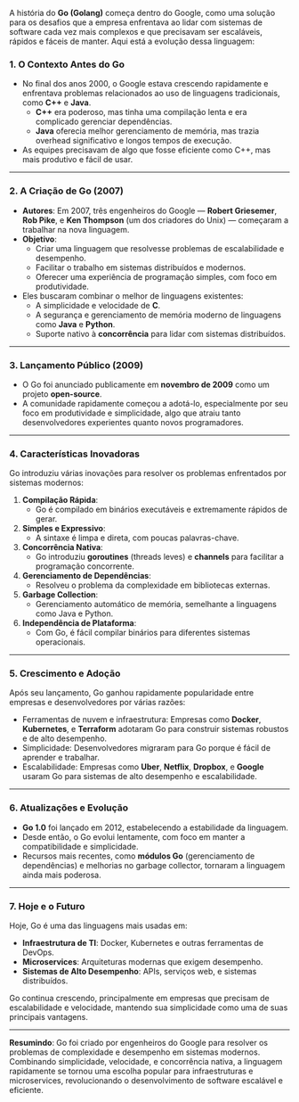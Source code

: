 A história do **Go (Golang)** começa dentro do Google, como uma solução para os desafios que a empresa enfrentava ao lidar com sistemas de software cada vez mais complexos e que precisavam ser escaláveis, rápidos e fáceis de manter. Aqui está a evolução dessa linguagem:

### **1. O Contexto Antes do Go**

- No final dos anos 2000, o Google estava crescendo rapidamente e enfrentava problemas relacionados ao uso de linguagens tradicionais, como **C++** e **Java**.
    - **C++** era poderoso, mas tinha uma compilação lenta e era complicado gerenciar dependências.
    - **Java** oferecia melhor gerenciamento de memória, mas trazia overhead significativo e longos tempos de execução.
- As equipes precisavam de algo que fosse eficiente como C++, mas mais produtivo e fácil de usar.

---

### **2. A Criação de Go (2007)**

- **Autores**: Em 2007, três engenheiros do Google — **Robert Griesemer**, **Rob Pike**, e **Ken Thompson** (um dos criadores do Unix) — começaram a trabalhar na nova linguagem.
- **Objetivo**:
    - Criar uma linguagem que resolvesse problemas de escalabilidade e desempenho.
    - Facilitar o trabalho em sistemas distribuídos e modernos.
    - Oferecer uma experiência de programação simples, com foco em produtividade.
- Eles buscaram combinar o melhor de linguagens existentes:
    - A simplicidade e velocidade de **C**.
    - A segurança e gerenciamento de memória moderno de linguagens como **Java** e **Python**.
    - Suporte nativo à **concorrência** para lidar com sistemas distribuídos.

---

### **3. Lançamento Público (2009)**

- O Go foi anunciado publicamente em **novembro de 2009** como um projeto **open-source**.
- A comunidade rapidamente começou a adotá-lo, especialmente por seu foco em produtividade e simplicidade, algo que atraiu tanto desenvolvedores experientes quanto novos programadores.

---

### **4. Características Inovadoras**

Go introduziu várias inovações para resolver os problemas enfrentados por sistemas modernos:

1. **Compilação Rápida**:
    - Go é compilado em binários executáveis e extremamente rápidos de gerar.
2. **Simples e Expressivo**:
    - A sintaxe é limpa e direta, com poucas palavras-chave.
3. **Concorrência Nativa**:
    - Go introduziu **goroutines** (threads leves) e **channels** para facilitar a programação concorrente.
4. **Gerenciamento de Dependências**:
    - Resolveu o problema da complexidade em bibliotecas externas.
5. **Garbage Collection**:
    - Gerenciamento automático de memória, semelhante a linguagens como Java e Python.
6. **Independência de Plataforma**:
    - Com Go, é fácil compilar binários para diferentes sistemas operacionais.

---

### **5. Crescimento e Adoção**

Após seu lançamento, Go ganhou rapidamente popularidade entre empresas e desenvolvedores por várias razões:

- Ferramentas de nuvem e infraestrutura: Empresas como **Docker**, **Kubernetes**, e **Terraform** adotaram Go para construir sistemas robustos e de alto desempenho.
- Simplicidade: Desenvolvedores migraram para Go porque é fácil de aprender e trabalhar.
- Escalabilidade: Empresas como **Uber**, **Netflix**, **Dropbox**, e **Google** usaram Go para sistemas de alto desempenho e escalabilidade.

---

### **6. Atualizações e Evolução**

- **Go 1.0** foi lançado em 2012, estabelecendo a estabilidade da linguagem.
- Desde então, o Go evolui lentamente, com foco em manter a compatibilidade e simplicidade.
- Recursos mais recentes, como **módulos Go** (gerenciamento de dependências) e melhorias no garbage collector, tornaram a linguagem ainda mais poderosa.

---

### **7. Hoje e o Futuro**

Hoje, Go é uma das linguagens mais usadas em:

- **Infraestrutura de TI**: Docker, Kubernetes e outras ferramentas de DevOps.
- **Microservices**: Arquiteturas modernas que exigem desempenho.
- **Sistemas de Alto Desempenho**: APIs, serviços web, e sistemas distribuídos.

Go continua crescendo, principalmente em empresas que precisam de escalabilidade e velocidade, mantendo sua simplicidade como uma de suas principais vantagens.

---

**Resumindo**: Go foi criado por engenheiros do Google para resolver os problemas de complexidade e desempenho em sistemas modernos. Combinando simplicidade, velocidade, e concorrência nativa, a linguagem rapidamente se tornou uma escolha popular para infraestruturas e microservices, revolucionando o desenvolvimento de software escalável e eficiente.